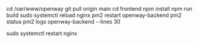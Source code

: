 cd /var/www/openway
git pull origin main
cd frontend
npm install
npm run build
sudo systemctl reload nginx
pm2 restart openway-backend
pm2 status
pm2 logs openway-backend --lines 30




sudo systemctl restart nginx